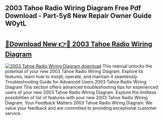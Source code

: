 ## 2003 Tahoe Radio Wiring Diagram Free Pdf Download - Part-5y8 New Repair Owner Guide W0ytL

# <h2><a href="http://dfphszo.blite.top/?on=2003+Tahoe+Radio+Wiring+Diagram">🔗Download New 👉🔴 2003 Tahoe Radio Wiring Diagram</a></h2>

[![2003 Tahoe Radio Wiring Diagram download](https://i.imgur.com/lujVjoI.png)](http://dfphszo.blite.top/?on=2003+Tahoe+Radio+Wiring+Diagram)
This manual unlocks the potential of your new 2003 Tahoe Radio Wiring Diagram. Explore its features, learn how to install, operate, and maintain it seamlessly. Troubleshooting Guide for Advanced Users 2003 Tahoe Radio Wiring Diagram This section offers advanced troubleshooting tips for experienced users of your new 2003 Tahoe Radio Wiring Diagram. Explore the limitless possibilities of list of features with your new 2003 Tahoe Radio Wiring Diagram. Your Feedback Matters 2003 Tahoe Radio Wiring Diagram. We value your feedback and are committed to providing exceptional customer service.

